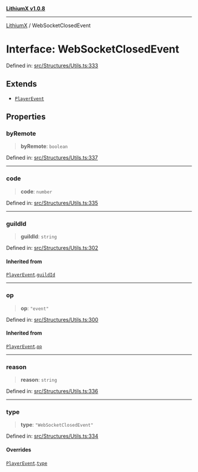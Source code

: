 [**LithiumX v1.0.8**](../README.md)

***

[LithiumX](../globals.md) / WebSocketClosedEvent

# Interface: WebSocketClosedEvent

Defined in: [src/Structures/Utils.ts:333](https://github.com/anantix-network/LithiumX/blob/6d83bed841f7c0d8766531c5310768bcb05e7f91/src/Structures/Utils.ts#L333)

## Extends

- [`PlayerEvent`](PlayerEvent.md)

## Properties

### byRemote

> **byRemote**: `boolean`

Defined in: [src/Structures/Utils.ts:337](https://github.com/anantix-network/LithiumX/blob/6d83bed841f7c0d8766531c5310768bcb05e7f91/src/Structures/Utils.ts#L337)

***

### code

> **code**: `number`

Defined in: [src/Structures/Utils.ts:335](https://github.com/anantix-network/LithiumX/blob/6d83bed841f7c0d8766531c5310768bcb05e7f91/src/Structures/Utils.ts#L335)

***

### guildId

> **guildId**: `string`

Defined in: [src/Structures/Utils.ts:302](https://github.com/anantix-network/LithiumX/blob/6d83bed841f7c0d8766531c5310768bcb05e7f91/src/Structures/Utils.ts#L302)

#### Inherited from

[`PlayerEvent`](PlayerEvent.md).[`guildId`](PlayerEvent.md#guildid)

***

### op

> **op**: `"event"`

Defined in: [src/Structures/Utils.ts:300](https://github.com/anantix-network/LithiumX/blob/6d83bed841f7c0d8766531c5310768bcb05e7f91/src/Structures/Utils.ts#L300)

#### Inherited from

[`PlayerEvent`](PlayerEvent.md).[`op`](PlayerEvent.md#op)

***

### reason

> **reason**: `string`

Defined in: [src/Structures/Utils.ts:336](https://github.com/anantix-network/LithiumX/blob/6d83bed841f7c0d8766531c5310768bcb05e7f91/src/Structures/Utils.ts#L336)

***

### type

> **type**: `"WebSocketClosedEvent"`

Defined in: [src/Structures/Utils.ts:334](https://github.com/anantix-network/LithiumX/blob/6d83bed841f7c0d8766531c5310768bcb05e7f91/src/Structures/Utils.ts#L334)

#### Overrides

[`PlayerEvent`](PlayerEvent.md).[`type`](PlayerEvent.md#type)
